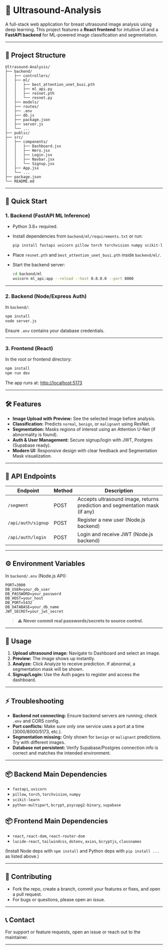 # 🩻 Ultrasound-Analysis

A full-stack web application for breast ultrasound image analysis using deep learning. This project features a **React frontend** for intuitive UI and a **FastAPI backend** for ML-powered image classification and segmentation.

---

## 📂 Project Structure

```
Ultrasound-Analysis/
├── backend/
│   ├── controllers/
│   ├── ml/
│   │   ├── best_attention_unet_busi.pth
│   │   ├── ml_api.py
│   │   ├── resnet.pth
│   │   └── resnet.py
│   ├── models/
│   ├── routes/
│   ├── .env
│   ├── db.js
│   ├── package.json
│   ├── server.js
│   └── ...
├── public/
├── src/
│   ├── components/
│   │   ├── Dashboard.jsx
│   │   ├── Hero.jsx
│   │   ├── Login.jsx
│   │   ├── Navbar.jsx
│   │   └── Signup.jsx
│   ├── App.jsx
│   └── ...
├── package.json
└── README.md
```

---

## 🚀 Quick Start

### 1. Backend (FastAPI ML Inference)

- Python 3.8+ required.
- Install dependencies from `backend/ml/requirements.txt` or run:

  ```bash
  pip install fastapi uvicorn pillow torch torchvision numpy scikit-learn python-multipart bcrypt psycopg2-binary supabase
  ```

- Place `resnet.pth` and `best_attention_unet_busi.pth` inside `backend/ml/`.
- Start the backend server:

  ```bash
  cd backend/ml
  uvicorn ml_api:app --reload --host 0.0.0.0 --port 8000
  ```

---

### 2. Backend (Node/Express Auth)

In `backend/`:

```bash
npm install
node server.js
```

Ensure `.env` contains your database credentials.

---

### 3. Frontend (React)

In the root or frontend directory:

```bash
npm install
npm run dev
```

The app runs at: [http://localhost:5173](http://localhost:5173)

---

## 🛠 Features

- **Image Upload with Preview:** See the selected image before analysis.
- **Classification:** Predicts `normal`, `benign`, or `malignant` using ResNet.
- **Segmentation:** Masks regions of interest using an Attention U-Net (if abnormality is found).
- **Auth & User Management:** Secure signup/login with JWT, Postgres (Supabase ready).
- **Modern UI:** Responsive design with clear feedback and Segmentation Mask visualization.

---

## 🔌 API Endpoints

| Endpoint           | Method | Description                                                                 |
|--------------------|--------|-----------------------------------------------------------------------------|
| `/segment`         | POST   | Accepts ultrasound image, returns prediction and segmentation mask (if any) |
| `/api/auth/signup` | POST   | Register a new user (Node.js backend)                                       |
| `/api/auth/login`  | POST   | Login and receive JWT (Node.js backend)                                     |

---

## ⚙️ Environment Variables

In `backend/.env` (Node.js API):

```
PORT=3000
DB_USER=your_db_user
DB_PASSWORD=your_password
DB_HOST=your_host
DB_PORT=5432
DB_DATABASE=your_db_name
JWT_SECRET=your_jwt_secret
```

> ⚠️ **Never commit real passwords/secrets to source control.**

---

## 📝 Usage

1. **Upload ultrasound image:** Navigate to Dashboard and select an image.
2. **Preview:** The image shows up instantly.
3. **Analyze:** Click Analyze to receive prediction. If abnormal, a segmentation mask will be shown.
4. **Signup/Login:** Use the Auth pages to register and access the dashboard.

---

## ⚡ Troubleshooting

- **Backend not connecting:** Ensure backend servers are running; check `.env` and CORS config.
- **Port conflicts:** Make sure only one service uses a port at a time (3000/8000/5173, etc.).
- **Segmentation missing:** Only shown for `benign` or `malignant` predictions. Try with different images.
- **Database not persistent:** Verify Supabase/Postgres connection info is correct and matches the intended environment.

---

## 📦 Backend Main Dependencies

- `fastapi`, `uvicorn`
- `pillow`, `torch`, `torchvision`, `numpy`
- `scikit-learn`
- `python-multipart`, `bcrypt`, `psycopg2-binary`, `supabase`

## 📦 Frontend Main Dependencies

- `react`, `react-dom`, `react-router-dom`
- `lucide-react`, `tailwindcss`, `dotenv`, `axios`, `bcryptjs`, `classnames`

(Install Node deps with `npm install` and Python deps with `pip install ...` as listed above.)

---

## 🤝 Contributing

- Fork the repo, create a branch, commit your features or fixes, and open a pull request.
- For bugs or questions, please open an issue.

---

## 📞 Contact

For support or feature requests, open an issue or reach out to the maintainer.

---
